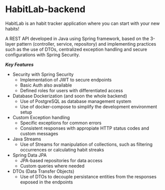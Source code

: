 # HabitLab-backend
HabitLab is an habit tracker application where you can start with your new habits!

A REST API developed in Java using Spring framework, based on the 3-layer pattern (controller, service, repository) and implementing practices such as the use of DTOs, centralized exception handling and secure configurations with Spring Security.

_****Key Features****_
- Security with Spring Security
  - Implementation of JWT to secure endpoints
  - Basic Auth also available
  - Defined roles for users with differentiated access
- Database Dockerization (and soon the whole backend)
  - Use of PostgreSQL as database management system
  - Use of docker-compose to simplify the development environment setup
- Custom Exception handling
  - Specific exceptions for common errors
  - Consistent responses with appropiate HTTP status codes and custom messages
- Java Streams
  - Use of Streams for manipulation of collections, such as filtering occurrences or calculating habit streaks
- Spring Data JPA
  - JPA-based repositories for data access
  - Custom queries where needed
- DTOs (Data Transfer Objects)
  - Use of DTOs to decouple persistance entities from the responses exposed in the endpoints
